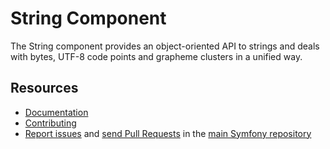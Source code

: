 # String Component

The String component provides an object-oriented API to strings and deals with bytes, UTF-8 code points and grapheme clusters in a unified way.

## Resources

- [Documentation](https://symfony.com/doc/current/components/string.html)
- [Contributing](https://symfony.com/doc/current/contributing/index.html)
- [Report issues](https://github.com/symfony/symfony/issues) and [send Pull Requests](https://github.com/symfony/symfony/pulls) in the [main Symfony repository](https://github.com/symfony/symfony)
